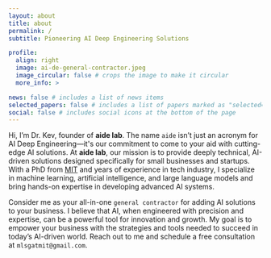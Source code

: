 ```yaml
---
layout: about
title: about
permalink: /
subtitle: Pioneering AI Deep Engineering Solutions

profile:
  align: right
  image: ai-de-general-contractor.jpeg
  image_circular: false # crops the image to make it circular
  more_info: >

news: false # includes a list of news items
selected_papers: false # includes a list of papers marked as "selected={true}"
social: false # includes social icons at the bottom of the page
---
```


Hi, I’m Dr. Kev, founder of **aide lab**. The name `aide` isn’t just an acronym for AI Deep Engineering—it's our commitment to come to your aid with cutting-edge AI solutions. At **aide lab**, our mission is to provide deeply technical, AI-driven solutions designed specifically for small businesses and startups. With a PhD from [MIT](https://web.mit.edu/) and years of experience in tech industry, I specialize in machine learning, artificial intelligence, and large language models and bring hands-on expertise in developing advanced AI systems. 

Consider me as your all-in-one `general contractor` for adding AI solutions to your business. I believe that AI, when engineered with precision and expertise, can be a powerful tool for innovation and growth. My goal is to empower your business with the strategies and tools needed to succeed in today’s AI-driven world. Reach out to me and schedule a free consultation at `mlsgatmit@gmail.com`.
